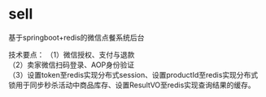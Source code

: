 # sell
基于springboot+redis的微信点餐系统后台

技术要点：
（1）微信授权、支付与退款<br/>
（2）卖家微信扫码登录、AOP身份验证<br/>
（3）设置token至redis实现分布式session、设置productId至redis实现分布式锁用于同步秒杀活动中商品库存、设置ResultVO至redis实现查询结果的缓存。<br/>
